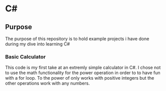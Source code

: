 # C#
## Purpose
The purpose of this repository is to hold example projects i have done during my dive into learning C#

### Basic Calculator 
This code is my first take at an extremly simple calculator in C#. I chose not to use the math functionality for the power operation in order to to have fun with a for loop. To the power of only works with positive integers but the other operations work with any numbers. 
